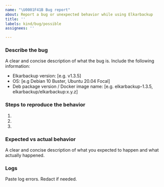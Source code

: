 ```yaml
---
name: "\U0001F41B Bug report"
about: Report a bug or unexpected behavior while using Elkarbackup
title: ''
labels: kind/bug/possible
assignees: ''

---
```


### Describe the bug

A clear and concise description of what the bug is. Include the following information:

- Elkarbackup version: [e.g. v1.3.5]
- OS: [e.g Debian 10 Buster, Ubuntu 20.04 Focal]
- Deb package version / Docker image name: [e.g. elkarbackup-1.3.5, elkarbackup/elkarbackup:x.y.z]

### Steps to reproduce the behavior

1. 
2. 
3. 

### Expected vs actual behavior

A clear and concise description of what you expected to happen and what actually happened.

### Logs

Paste log errors. Redact if needed.
